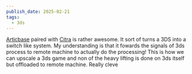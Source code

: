 ```yaml
---
publish_date: 2025-02-21
tags:
  - 3ds
---
```

[Articbase](https://github.com/PabloMK7/ArticBaseServer) paired with [Citra](https://github.com/PabloMK7/citra) is rather awesome. It sort of turns a 3DS into a switch like system. My understanding is that it fowards the signals of 3ds process to remote machine to actually do the processing! This is how we can upscale a 3ds game and non of the heavy lifting is done on 3ds itself but offloaded to remote machine. Really cleve
